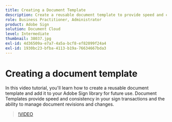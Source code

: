 ```yaml
---
title: Creating a Document Template
description: Create a reusable document template to provide speed and consistency
role: Business Practitioner, Administrator
product: Adobe Sign
solution: Document Cloud
level: Intermediate
thumbnail: 38037.jpg
exl-id: 4d36509a-e7a7-4a5a-bcf8-ef82099f24a4
exl-id: 1930bc23-bfba-4113-b19a-76634667bda3
---
```

# Creating a document template

In this video tutorial, you'll learn how to create a reusable document template and add it to your Adobe Sign library for future use. Document Templates provide speed and consistency in your sign transactions and the ability to manage document revisions and changes.

>[!VIDEO](https://video.tv.adobe.com/v/38037?hidetitle=true)
